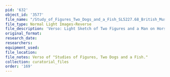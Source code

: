 ```yaml
---
pid: '632'
object_id: '3577'
file_name: "/Study_of_Figures_Two_Dogs_and_a_Fish_SL5227.68_British_Museum_verso.jpg"
file_type: Normal Light Images›Reverse
file_description: 'Verso: Light Sketch of Two Figures and a Man on Horseback'
original_format:
research_date:
researchers:
equipment_used:
file_location:
file_notes: Verso of "Studies of Figures, Two Dogs and a Fish."
collection: curatorial_files
order: '169'
---
```

